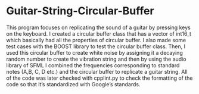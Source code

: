 # Guitar-String-Circular-Buffer

This program focuses on replicating the sound of a guitar by pressing keys on the keyboard. 
I created a circular buffer class that has a vector of int16_t which basically had all the properties of circular buffer.
I also made some test cases with the BOOST library to test the circular buffer class. 
Then, I used this circular buffer to create white noise by assigning it a decaying random number to create the vibration string and then by using the audio library of SFML 
I combined the frequencies corresponding to standard notes (A,B, C, D etc.) and the circular buffer to replicate a guitar string. 
All of the code was later checked with cpplint.py to check the formatting of the code so that it’s standardized with Google’s standards. 
